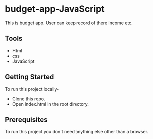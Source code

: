 # budget-app-JavaScript

<p>This is budget app. User can keep record of there income etc. <p>

<h2>Tools</h2>
<ul>
<li>Html</li>
<li>css</li>
<li>JavaScript</li>
</ul>

<h2>Getting Started</h2>
To run this project locally-
<ul>
  <li>Clone this repo.</li>
  <li>Open index.html in the root directory.</li>
</ul>

<h2> Prerequisites </h2>
To run this project you don't need anything else other than a browser.
